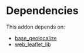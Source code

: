 # Dependencies

This addon depends on:

- [base_geolocalize](../../../../../oca-ocb-core/odoo-bringout-oca-ocb-base_geolocalize)
- [web_leaflet_lib](../../../../odoo-bringout-oca-geospatial-web_leaflet_lib)
